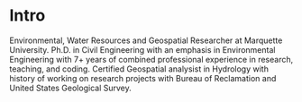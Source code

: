 # Intro
Environmental, Water Resources and Geospatial Researcher at Marquette University. Ph.D. in Civil Engineering with an emphasis in Environmental Engineering with 7+ years of combined professional experience in research, teaching, and coding. Certified Geospatial analysist in Hydrology with history of working on research projects with Bureau of Reclamation and United States Geological Survey.
